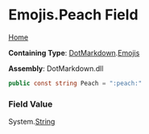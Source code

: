 # Emojis\.Peach Field

[Home](../../../README.md)

**Containing Type**: [DotMarkdown](../../README.md)\.[Emojis](../README.md)

**Assembly**: DotMarkdown\.dll

```csharp
public const string Peach = ":peach:"
```

### Field Value

System\.[String](https://docs.microsoft.com/en-us/dotnet/api/system.string)